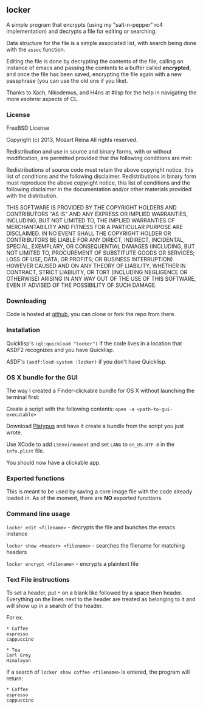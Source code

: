 ## locker

A simple program that encrypts (using my "salt-n-pepper" rc4 implementation) and decrypts a file for editing or searching. 

Data structure for the file is a simple associated list, with search being done with the `assoc` function.

Editing the file is done by decrypting the contents of the file, calling an instance of emacs and passing the contents to a buffer called **encrypted**, and once the file has been saved, encrypting the file again with a new passphrase (you can use the old one if you like).

Thanks to Xach, Nikodemus, and H4ns at #lisp for the help in navigating the more *esoteric* aspects of CL.

### License

FreeBSD License

Copyright (c) 2013, Mozart Reina
All rights reserved.

Redistribution and use in source and binary forms, with or without modification, are permitted provided that the following conditions are met:

Redistributions of source code must retain the above copyright notice, this list of conditions and the following disclaimer.
Redistributions in binary form must reproduce the above copyright notice, this list of conditions and the following disclaimer in the documentation and/or other materials provided with the distribution.

THIS SOFTWARE IS PROVIDED BY THE COPYRIGHT HOLDERS AND CONTRIBUTORS "AS IS" AND ANY EXPRESS OR IMPLIED WARRANTIES, INCLUDING, BUT NOT LIMITED TO, THE IMPLIED WARRANTIES OF MERCHANTABILITY AND FITNESS FOR A PARTICULAR PURPOSE ARE DISCLAIMED. IN NO EVENT SHALL THE COPYRIGHT HOLDER OR CONTRIBUTORS BE LIABLE FOR ANY DIRECT, INDIRECT, INCIDENTAL, SPECIAL, EXEMPLARY, OR CONSEQUENTIAL DAMAGES (INCLUDING, BUT NOT LIMITED TO, PROCUREMENT OF SUBSTITUTE GOODS OR SERVICES; LOSS OF USE, DATA, OR PROFITS; OR BUSINESS INTERRUPTION) HOWEVER CAUSED AND ON ANY THEORY OF LIABILITY, WHETHER IN CONTRACT, STRICT LIABILITY, OR TORT (INCLUDING NEGLIGENCE OR OTHERWISE) ARISING IN ANY WAY OUT OF THE USE OF THIS SOFTWARE, EVEN IF ADVISED OF THE POSSIBILITY OF SUCH DAMAGE.

### Downloading

Code is hosted at [github](https://github.com/paradigmshift/locker), you can clone or fork the repo from there.

### Installation

Quicklisp's `(ql:quickload "locker")` if the code lives in a location that ASDF2 recognizes and you have Quicklisp.

ASDF's `(asdf:load-system :locker)` if you don't have Quicklisp.

### OS X bundle for the GUI

The way I created a Finder-clickable bundle for OS X without launching the terminal first:

Create a script with the following contents:
`open -a <path-to-gui-executable>`

Download [Platypus](http://sveinbjorn.org/platypus) and have it create a bundle from the script you just wrote.

Use XCode to add `LSEnvironment` and set `LANG` to `en_US.UTF-8`  in the `info.plist` file.

You should now have a clickable app.

### Exported functions

This is meant to be used by saving a core image file with the code already loaded in. As of the moment, there are **NO** exported functions.

### Command line usage

`locker edit <filename>` - decrypts the file and launches the emacs instance

`locker show <header> <filename>` - searches the filename for matching headers

`locker encrypt <filename>` - encrypts a plaintext file

### Text File instructions

To set a header, put `*` on a blank like followed by a space then header. Everything on the lines next to the header are treated as belonging to it and will show up in a search of the header.

For ex.

    * Coffee
    espresso
    cappuccino

    * Tea
    Earl Grey
    Himalayan

If a search of `locker show coffee <filename>` is entered, the program will return:

    * Coffee
    espresso
    cappuccino

